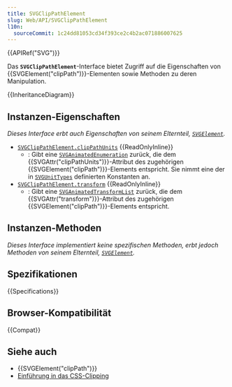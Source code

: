 ```yaml
---
title: SVGClipPathElement
slug: Web/API/SVGClipPathElement
l10n:
  sourceCommit: 1c24dd81053cd34f393ce2c4b2ac071886007625
---
```


{{APIRef("SVG")}}

Das **`SVGClipPathElement`**-Interface bietet Zugriff auf die Eigenschaften von {{SVGElement("clipPath")}}-Elementen sowie Methoden zu deren Manipulation.

{{InheritanceDiagram}}

## Instanzen-Eigenschaften

_Dieses Interface erbt auch Eigenschaften von seinem Elternteil, [`SVGElement`](/de/docs/Web/API/SVGElement)._

- [`SVGClipPathElement.clipPathUnits`](/de/docs/Web/API/SVGClipPathElement/clipPathUnits) {{ReadOnlyInline}}
  - : Gibt eine [`SVGAnimatedEnumeration`](/de/docs/Web/API/SVGAnimatedEnumeration) zurück, die dem {{SVGAttr("clipPathUnits")}}-Attribut des zugehörigen {{SVGElement("clipPath")}}-Elements entspricht. Sie nimmt eine der in [`SVGUnitTypes`](/de/docs/Web/API/SVGUnitTypes) definierten Konstanten an.
- [`SVGClipPathElement.transform`](/de/docs/Web/API/SVGClipPathElement/transform) {{ReadOnlyInline}}
  - : Gibt eine [`SVGAnimatedTransformList`](/de/docs/Web/API/SVGAnimatedTransformList) zurück, die dem {{SVGAttr("transform")}}-Attribut des zugehörigen {{SVGElement("clipPath")}}-Elements entspricht.

## Instanzen-Methoden

_Dieses Interface implementiert keine spezifischen Methoden, erbt jedoch Methoden von seinem Elternteil, [`SVGElement`](/de/docs/Web/API/SVGElement)._

## Spezifikationen

{{Specifications}}

## Browser-Kompatibilität

{{Compat}}

## Siehe auch

- {{SVGElement("clipPath")}}
- [Einführung in das CSS-Clipping](/de/docs/Web/CSS/CSS_masking/Clipping)
